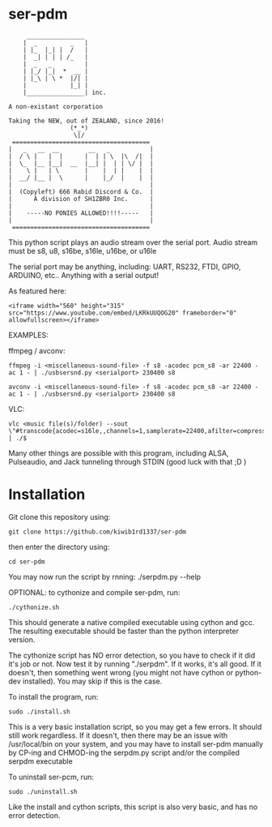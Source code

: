 # ser-pdm
	     ________________
	    |  _         _   |
	    | |_  |_| |  /   |
	    |  _| | | | /_   |
	    |  _   _         |
	    | |_/ |_|  *  __ |
	    | |_\ | \ *  |/| |
	    |            |_| |
	    |________________| inc.

	A non-existant corporation
	
	Taking the NEW, out of ZEALAND, since 2016!
	                 (*_*)
	                  \|/
	 ======================================
	|   _   __  __        __   _           |
	|  / \ |   |  |      |  | | \  |\  /|  |
	|  \_  |__ |__|  __  |__| |  | | \/ |  |
	|    \ |   | \       |    |  | |    |  |
	|  __/ |__ |  \      |    |_/  |    |  |
	|                                      |
	|  (Copyleft) 666 Rabid Discord & Co.  |
	|      A division of SH1ZBR0 Inc.      |
	|                                      |
	|    -----NO PONIES ALLOWED!!!!-----   |
	|                                      |
	 ======================================

This python script plays an audio stream over the serial port.
Audio stream must be s8, u8, s16be, s16le, u16be, or u16le

The serial port may be anything, including:
UART, RS232, FTDI, GPIO, ARDUINO, etc.. Anything with a serial output!

As featured here:

	<iframe width="560" height="315" src="https://www.youtube.com/embed/LKRkUUQOG20" frameborder="0" allowfullscreen></iframe>

EXAMPLES:

ffmpeg / avconv:

	ffmpeg -i <miscellaneous-sound-file> -f s8 -acodec pcm_s8 -ar 22400 -ac 1 - | ./usbsersnd.py <serialport> 230400 s8
	
	avconv -i <miscellaneous-sound-file> -f s8 -acodec pcm_s8 -ar 22400 -ac 1 - | ./usbsersnd.py <serialport> 230400 s8

VLC:

	vlc <music file(s)/folder) --sout \"#transcode{acodec=s16le,,channels=1,samplerate=22400,afilter=compressor}:standard{access=file,mux=raw,dst=-}\" | ./$

Many other things are possible with this program, including ALSA, Pulseaudio, and Jack tunneling through STDIN (good luck with that ;D )

# Installation

Git clone this repository using:

	git clone https://github.com/kiwib1rd1337/ser-pdm

then enter the directory using:

	cd ser-pdm

You may now run the script by rnning: ./serpdm.py --help

OPTIONAL: to cythonize and compile ser-pdm, run:

	./cythonize.sh

This should generate a native compiled executable using cython and gcc. The resulting executable should be faster than the python interpreter version.

The cythonize script has NO error detection, so you have to check if it did it's job or not.
Now test it by running "./serpdm". If it works, it's all good. If it doesn't, then something went wrong (you might not have cython or python-dev installed). You may skip if this is the case.


To install the program, run:

	sudo ./install.sh
	
This is a very basic installation script, so you may get a few errors. It should still work regardless. If it doesn't, then there may be an issue with /usr/local/bin on your system, and you may have to install ser-pdm manually by CP-ing and CHMOD-ing the serpdm.py script and/or the compiled serpdm executable

To uninstall ser-pcm, run:
	
	sudo ./uninstall.sh

Like the install and cython scripts, this script is also very basic, and has no error detection.
